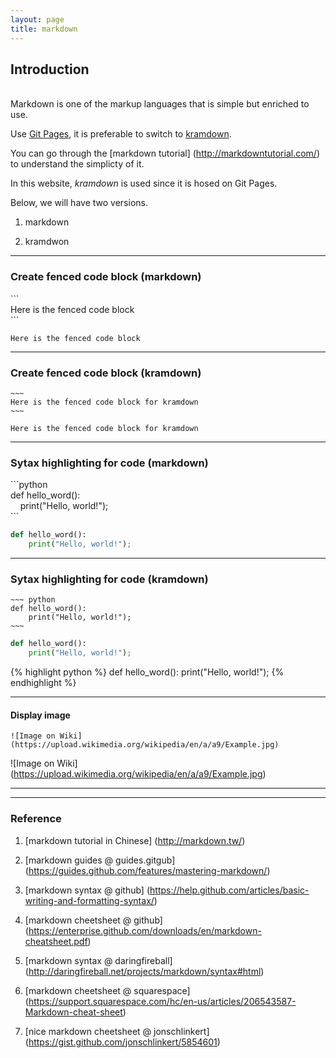 ```yaml
---
layout: page
title: markdown
---
```


## Introduction


<br> Markdown is one of the markup languages that is simple but enriched to use.

Use [Git Pages](https://pages.github.com/), it is preferable to switch to [kramdown](http://kramdown.gettalong.org/).

You can go through the [markdown tutorial] (http://markdowntutorial.com/) to understand the simplicty of it.

In this website, _kramdown_ is used since it is hosed on Git Pages.

Below, we will have two versions.

1. markdown

2. kramdwon

---

### Create fenced code block (markdown)


\`\`\` <br>
Here is the fenced code block<br>
\`\`\`

```
Here is the fenced code block
```

---

### Create fenced code block (kramdown)

~~~~~
~~~
Here is the fenced code block for kramdown
~~~
~~~~~

~~~
Here is the fenced code block for kramdown
~~~


---

### Sytax highlighting for code (markdown)

\`\`\`python<br>
def hello_word():<br>
&nbsp;&nbsp;&nbsp;&nbsp;print("Hello, world!");<br>
\`\`\`


```python
def hello_word():
    print("Hello, world!");
```

---

### Sytax highlighting for code (kramdown)

~~~~~
~~~ python
def hello_word():
    print("Hello, world!");
~~~
~~~~~

~~~ python
def hello_word():
    print("Hello, world!");
~~~


{% highlight python %}
def hello_word():
    print("Hello, world!");
{% endhighlight %}

---

#### Display image

```
![Image on Wiki]  (https://upload.wikimedia.org/wikipedia/en/a/a9/Example.jpg)
```


![Image on Wiki] (https://upload.wikimedia.org/wikipedia/en/a/a9/Example.jpg)

---


---

### Reference 

1. [markdown tutorial in Chinese] (http://markdown.tw/)

2. [markdown guides @ guides.gitgub] (https://guides.github.com/features/mastering-markdown/)

3. [markdown syntax @ github] (https://help.github.com/articles/basic-writing-and-formatting-syntax/)

4. [markdown cheetsheet @ github] (https://enterprise.github.com/downloads/en/markdown-cheatsheet.pdf)

5. [markdown syntax @ daringfireball] (http://daringfireball.net/projects/markdown/syntax#html)

6. [markdown cheetsheet @ squarespace] (https://support.squarespace.com/hc/en-us/articles/206543587-Markdown-cheat-sheet)

7. [nice markdown cheetsheet @ jonschlinkert] (https://gist.github.com/jonschlinkert/5854601)
